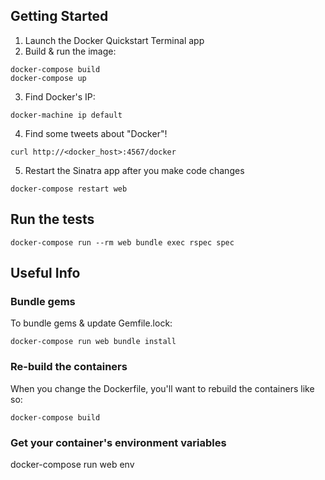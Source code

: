 ## Getting Started
1. Launch the Docker Quickstart Terminal app
2. Build & run the image:
  ```
  docker-compose build
  docker-compose up
  ```
3. Find Docker's IP:
  ```
  docker-machine ip default
  ```
4. Find some tweets about "Docker"!
  ```
  curl http://<docker_host>:4567/docker
  ```
5. Restart the Sinatra app after you make code changes
  ```
  docker-compose restart web
  ```

## Run the tests
```
docker-compose run --rm web bundle exec rspec spec
```

## Useful Info
### Bundle gems
To bundle gems & update Gemfile.lock:
```
docker-compose run web bundle install
```

### Re-build the containers
When you change the Dockerfile, you'll want to rebuild the containers like so:
```
docker-compose build
```

### Get your container's environment variables
docker-compose run web env
